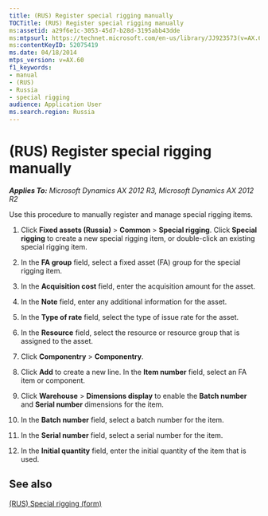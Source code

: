```yaml
---
title: (RUS) Register special rigging manually
TOCTitle: (RUS) Register special rigging manually
ms:assetid: a29f6e1c-3053-45d7-b28d-3195abb43dde
ms:mtpsurl: https://technet.microsoft.com/en-us/library/JJ923573(v=AX.60)
ms:contentKeyID: 52075419
ms.date: 04/18/2014
mtps_version: v=AX.60
f1_keywords:
- manual
- (RUS)
- Russia
- special rigging
audience: Application User
ms.search.region: Russia
---
```


# (RUS) Register special rigging manually 


_**Applies To:** Microsoft Dynamics AX 2012 R3, Microsoft Dynamics AX 2012 R2_

Use this procedure to manually register and manage special rigging items.

1.  Click **Fixed assets (Russia)** \> **Common** \> **Special rigging**. Click **Special rigging** to create a new special rigging item, or double-click an existing special rigging item.

2.  In the **FA group** field, select a fixed asset (FA) group for the special rigging item.

3.  In the **Acquisition cost** field, enter the acquisition amount for the asset.

4.  In the **Note** field, enter any additional information for the asset.

5.  In the **Type of rate** field, select the type of issue rate for the asset.

6.  In the **Resource** field, select the resource or resource group that is assigned to the asset.

7.  Click **Componentry** \> **Componentry**.

8.  Click **Add** to create a new line. In the **Item number** field, select an FA item or component.

9.  Click **Warehouse** \> **Dimensions display** to enable the **Batch number** and **Serial number** dimensions for the item.

10. In the **Batch number** field, select a batch number for the item.

11. In the **Serial number** field, select a serial number for the item.

12. In the **Initial quantity** field, enter the initial quantity of the item that is used.

## See also

[(RUS) Special rigging (form)](https://technet.microsoft.com/en-us/library/jj923264\(v=ax.60\))

  


